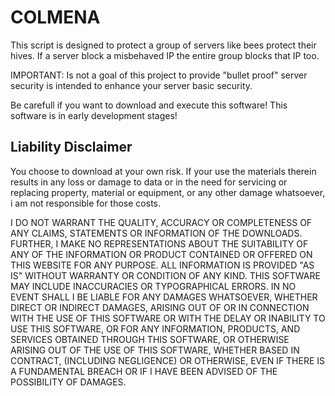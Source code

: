 # COLMENA
This script is designed to protect a group of servers like bees protect their hives. If a server block a misbehaved IP the entire group blocks that IP too.

IMPORTANT: Is not a goal of this project to provide "bullet proof" server security is intended to enhance your server basic security.

Be carefull if you want to download and execute this software! This software is in early development stages!


Liability Disclaimer
--------------------
You choose to download at your own risk. 
If your use the materials therein results in any loss or damage to data or in the need for servicing or replacing property, 
material or equipment, or any other damage whatsoever, i am not responsible for those costs.

I DO NOT WARRANT THE QUALITY, ACCURACY OR COMPLETENESS OF ANY CLAIMS, STATEMENTS OR INFORMATION OF THE DOWNLOADS. 
FURTHER, I MAKE NO REPRESENTATIONS ABOUT THE SUITABILITY OF ANY OF THE INFORMATION OR PRODUCT CONTAINED OR OFFERED ON THIS WEBSITE FOR ANY PURPOSE. 
ALL INFORMATION IS PROVIDED "AS IS" WITHOUT WARRANTY OR CONDITION OF ANY KIND. THIS SOFTWARE MAY INCLUDE INACCURACIES OR TYPOGRAPHICAL ERRORS. 
IN NO EVENT SHALL I BE LIABLE FOR ANY DAMAGES WHATSOEVER, WHETHER DIRECT OR INDIRECT DAMAGES, 
ARISING OUT OF OR IN CONNECTION WITH THE USE OF THIS SOFTWARE OR WITH THE DELAY OR INABILITY TO USE THIS SOFTWARE, 
OR FOR ANY INFORMATION, PRODUCTS, AND SERVICES OBTAINED THROUGH THIS SOFTWARE, OR OTHERWISE ARISING OUT OF THE USE OF THIS SOFTWARE, WHETHER BASED IN CONTRACT, 
(INCLUDING NEGLIGENCE) OR OTHERWISE, EVEN IF THERE IS A FUNDAMENTAL BREACH OR IF I HAVE BEEN ADVISED OF THE POSSIBILITY OF DAMAGES.
